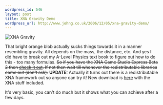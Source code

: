 ```yaml
--- 
wordpress_id: 546
layout: post
title: XNA Gravity Demo
wordpress_url: http://www.johng.co.uk/2006/12/05/xna-gravity-demo/
---
```

<img alt="XNA Gravity" id="image351" src="http://www.johng.co.uk/wp-content/uploads/2006/12/xnagravity.png" />

That bright orange blob actually sucks things towards it in a manner resembling gravity. All depends on the mass, the distance, etc. And yes I did have to break out my A-Level Physics text book to figure out how to do this - too many formulas. <strike>So if you have the XNA Game Studio Express Beta 2 then <a href="http://www.johng.co.uk/downloads/XNAGravityDemo.zip">check it out</a>. If not then wait till whenever the redistributable libraries come out (don't ask).</strike> <span style="font-weight: bold">UPDATE: </span>Actually it turns out there is a redistributable XNA framework out so anyone can try it! New download is <a href="http://www.johng.co.uk/downloads/XNAGravityDemo.zip">here</a> with the XNA stuff included.

It's very basic, you can't do much but it shows what you can achieve after a few days.
